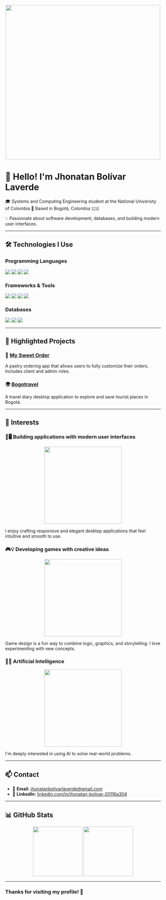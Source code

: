
<!-- Programming GIF or banner at the top -->
<p align="center">
  <img src="https://i.pinimg.com/originals/f1/e7/34/f1e734f9cade86fe737a9aa404ebd62a.gif" width="500"/>
</p>

# 👋 Hello! I'm Jhonatan Bolívar Laverde

🎓 Systems and Computing Engineering student at the National University of Colombia
📍 Based in Bogotá, Colombia 🇨🇴  

💡 Passionate about software development, databases, and building modern user interfaces.

---

## 🛠️ Technologies I Use

### Programming Languages
<p>
  <img src="https://img.shields.io/badge/Java-ED8B00?style=for-the-badge&logo=java&logoColor=white"/>
  <img src="https://img.shields.io/badge/C++-00599C?style=for-the-badge&logo=c%2B%2B&logoColor=white"/>
  <img src="https://img.shields.io/badge/Python-3776AB?style=for-the-badge&logo=python&logoColor=white"/>
  <img src="https://img.shields.io/badge/Flutter-02569B?style=for-the-badge&logo=flutter&logoColor=white"/>
</p>

### Frameworks & Tools
<p>
  <img src="https://img.shields.io/badge/JavaFX-0095D5?style=for-the-badge&logo=java&logoColor=white"/>
  <img src="https://img.shields.io/badge/Maven-C71A36?style=for-the-badge&logo=apachemaven&logoColor=white"/>
  <img src="https://img.shields.io/badge/Git-F05032?style=for-the-badge&logo=git&logoColor=white"/>
  <img src="https://img.shields.io/badge/GitHub-181717?style=for-the-badge&logo=github&logoColor=white"/>
</p>

### Databases
<p>
  <img src="https://img.shields.io/badge/PostgreSQL-336791?style=for-the-badge&logo=postgresql&logoColor=white"/>
  <img src="https://img.shields.io/badge/Oracle-F80000?style=for-the-badge&logo=oracle&logoColor=white"/>
  <img src="https://img.shields.io/badge/SQL-4479A1?style=for-the-badge&logo=sqlite&logoColor=white"/>
</p>

---

## 🚀 Highlighted Projects

### 🍰 [My Sweet Order](https://github.com/Jhonny0523/My-sweet-order)  
A pastry ordering app that allows users to fully customize their orders. Includes client and admin roles.

### 🌍 [Bogotravel](https://github.com/Jhonny0523/Project-Bogotravel-Ingenieria-Software-1)  
A travel diary desktop application to explore and save tourist places in Bogotá.

---

## 🎯 Interests

### 🎨🖥️ Building applications with modern user interfaces
<p align="center">
  <img src="https://media.giphy.com/media/L1R1tvI9svkIWwpVYr/giphy.gif" width="250"/>
</p>
I enjoy crafting responsive and elegant desktop applications that feel intuitive and smooth to use.


### 🎮💡 Developing games with creative ideas
<p align="center">
  <img src="https://media3.giphy.com/media/v1.Y2lkPTc5MGI3NjExeWp6bjF5bjVlbDNuejZlamFncndrM2QyYmdqczV2a2lldG1hejIyZyZlcD12MV9pbnRlcm5hbF9naWZfYnlfaWQmY3Q9Zw/3o6Zt8EV3YSrZIKyxa/giphy.gif" width="250"/>
</p>
Game design is a fun way to combine logic, graphics, and storytelling. I love experimenting with new concepts.


### 🤖🧠 Artificial Intelligence
<p align="center">
  <img src="https://media0.giphy.com/media/v1.Y2lkPTc5MGI3NjExNWYxc3lsY2t3M2pweHd6d3VodDc1cHgzbnNsaWIzNDlrdHl2aXkxNSZlcD12MV9pbnRlcm5hbF9naWZfYnlfaWQmY3Q9Zw/pOEbLRT4SwD35IELiQ/giphy.gif" width="250"/>
</p>
I'm deeply interested in using AI to solve real-world problems.

---

## 📫 Contact

- 📧 **Email:** jhonatanbolivarlaverde@gmail.com  
- 💼 **LinkedIn:** [linkedin.com/in/jhonatan-bolivar-20116a304](https://www.linkedin.com/in/jhonatan-bolivar-20116a304)

---

## 📊 GitHub Stats

<p align="center">
  <img src="https://github-readme-stats.vercel.app/api?username=Jhonny0523&show_icons=true&theme=tokyonight" height="160">
  <img src="https://github-readme-stats.vercel.app/api/top-langs/?username=Jhonny0523&layout=compact&theme=tokyonight" height="160">
</p>

---

### Thanks for visiting my profile! 🙌

